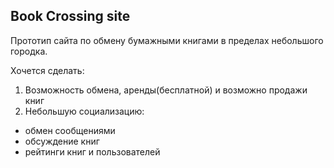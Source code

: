 Book Crossing site
------------------
Прототип сайта по обмену бумажными книгами в пределах небольшого городка.

Хочется сделать:
1. Возможность обмена, аренды(бесплатной) и возможно продажи книг
2. Небольшую социализацию:
- обмен сообщениями
- обсуждение книг
- рейтинги книг и пользователей
